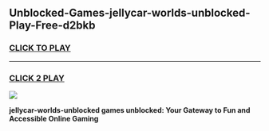 
## Unblocked-Games-jellycar-worlds-unblocked-Play-Free-d2bkb
<h3>
<a href="https://premium76.site?title=jellycar-worlds-unblocked&ref=20M">CLICK TO PLAY</a></h3>
<hr>

<h3>
<a href="https://premium76.site?title=jellycar-worlds-unblocked&ref=20M">CLICK 2 PLAY</a>
  
</h3>

<a href="https://premium76.site?title=jellycar-worlds-unblocked&ref=19M"><img src="https://clearcache.store/games.png"></a>


**jellycar-worlds-unblocked games unblocked: Your Gateway to Fun and Accessible Online Gaming**
